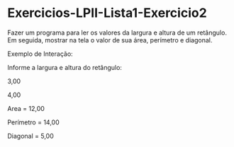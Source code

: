 # Exercicios-LPII-Lista1-Exercicio2
Fazer um programa para ler os valores da largura e altura de um retângulo. Em seguida, mostrar na tela o valor de sua área, perímetro e diagonal.

Exemplo de Interação:

Informe a largura e altura do retângulo:

3,00

4,00

Area = 12,00

Perímetro = 14,00

Diagonal = 5,00
